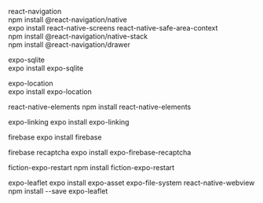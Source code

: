 react-navigation  
npm install @react-navigation/native  
expo install react-native-screens react-native-safe-area-context  
npm install @react-navigation/native-stack  
npm install @react-navigation/drawer

expo-sqlite  
expo install expo-sqlite

expo-location  
expo install expo-location

react-native-elements
npm install react-native-elements

expo-linking
expo install expo-linking

firebase
expo install firebase

firebase recaptcha
expo install expo-firebase-recaptcha

fiction-expo-restart
npm install fiction-expo-restart

expo-leaflet
expo install expo-asset expo-file-system react-native-webview
npm install --save expo-leaflet
